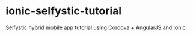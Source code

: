 # ionic-selfystic-tutorial
Selfystic hybrid mobile app tutorial using Cordova + AngularJS and Ionic.
